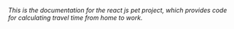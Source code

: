 <i>This is the documentation for the react js pet project, which provides code for calculating travel time from home to work.</i>